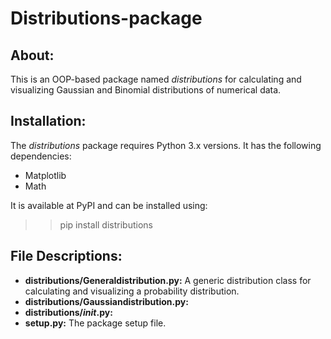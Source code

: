 # Distributions-package
## About:
This is an OOP-based package named <i>distributions</i> for calculating and visualizing Gaussian and Binomial distributions of numerical data.

## Installation:
The <i>distributions</i> package requires Python 3.x versions. It has the following dependencies:

* Matplotlib
* Math

It is available at PyPI and can be installed using:
>> pip install distributions


## File Descriptions:
* <b>distributions/Generaldistribution.py:</b> A generic distribution class for calculating and visualizing a probability distribution.
* <b>distributions/Gaussiandistribution.py:</b>
* <b>distributions/_init_.py:</b>
* <b>setup.py:</b> The package setup file.
